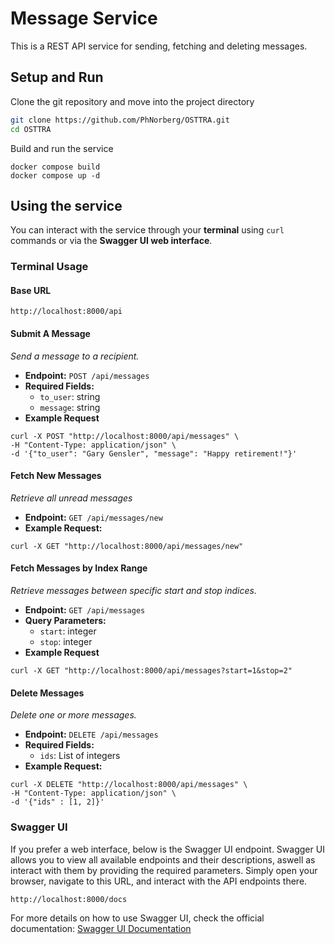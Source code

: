 # Message Service

This is a REST API service for sending, fetching and deleting messages.

## Setup and Run

Clone the git repository and move into the project directory

```bash
git clone https://github.com/PhNorberg/OSTTRA.git
cd OSTTRA
```

Build and run the service

```
docker compose build
docker compose up -d
``` 

## Using the service

You can interact with the service through your **terminal** using `curl` commands or via the **Swagger UI web interface**.


### **Terminal Usage**

#### **Base URL**
```
http://localhost:8000/api
```

#### **Submit A Message**

*Send a message to a recipient.*

- **Endpoint:** `POST /api/messages`
- **Required Fields:**
  - `to_user`: string
  - `message`: string 
- **Example Request**

```
curl -X POST "http://localhost:8000/api/messages" \
-H "Content-Type: application/json" \
-d '{"to_user": "Gary Gensler", "message": "Happy retirement!"}'
```

#### **Fetch New Messages**

*Retrieve all unread messages*

- **Endpoint:** `GET /api/messages/new`
- **Example Request:**

```
curl -X GET "http://localhost:8000/api/messages/new"
```

#### **Fetch Messages by Index Range**

*Retrieve messages between specific start and stop indices.*

- **Endpoint:** `GET /api/messages`
- **Query Parameters:** 
  - `start`: integer
  - `stop`: integer 
- **Example Request**
```
curl -X GET "http://localhost:8000/api/messages?start=1&stop=2"
```

#### **Delete Messages**

*Delete one or more messages.*

- **Endpoint:** `DELETE /api/messages`
- **Required Fields:** 
  - `ids`: List of integers
- **Example Request:**

```
curl -X DELETE "http://localhost:8000/api/messages" \
-H "Content-Type: application/json" \
-d '{"ids" : [1, 2]}'
```

### **Swagger UI**

If you prefer a web interface, below is the Swagger UI endpoint. Swagger UI allows you to view all available endpoints and their descriptions, aswell as interact with them by providing the required parameters. Simply open your browser, navigate to this URL, and interact with the API endpoints there. 
```
http://localhost:8000/docs
```
For more details on how to use Swagger UI, check the official documentation:
[Swagger UI Documentation](https://swagger.io/tools/swagger-ui/)